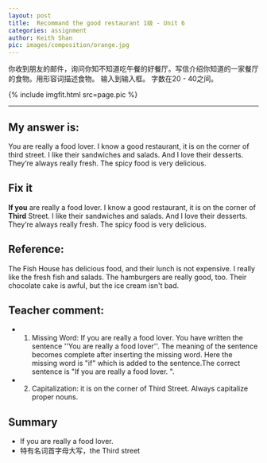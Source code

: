 ```yaml
---
layout: post
title:  Recommand the good restaurant 1级 - Unit 6
categories: assignment
author: Keith Shan
pic: images/composition/orange.jpg
---
```


你收到朋友的邮件，询问你知不知道吃午餐的好餐厅。写信介绍你知道的一家餐厅的食物。用形容词描述食物。 输入到输入框。 字数在20 - 40之间。

<!--more-->


{% include imgfit.html src=page.pic %}

---

## My answer is:

You are really a food lover. I know a good restaurant, it is on the corner of  third street. 
I like their sandwiches and salads. And I love their desserts. They‘re always really fresh. 
The spicy food is very delicious. 

## Fix it

**If you** are really a food lover. I know a good restaurant, it is on the corner of  **Third** Street. 
I like their sandwiches and salads. And I love their desserts. They‘re always really fresh. 
The spicy food is very delicious.

## Reference:

The Fish House has delicious food, and their lunch is not expensive. I really like the fresh fish and salads. 
The hamburgers are really good, too. Their chocolate cake is awful, but the ice cream isn't bad.

## Teacher comment:

- 1. Missing Word: If you are really a food lover. You have written the sentence ''You are really a food lover''.
  The meaning of the sentence becomes complete after inserting the missing word. Here the missing word 
  is "if" which is added to the sentence.The correct sentence is "If you are really a food lover. ". 
- 2. Capitalization: it is on the corner of Third Street.	Always capitalize proper nouns.

## Summary

- If you are really a food lover.
- 特有名词首字母大写，the Third street




